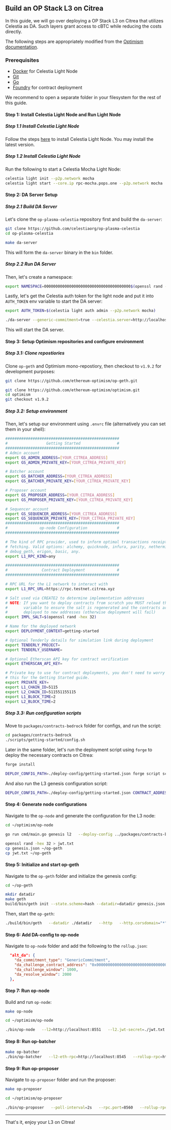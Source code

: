 ## Build an OP Stack L3 on Citrea

In this guide, we will go over deploying a OP Stack L3 on Citrea that utilizes Celestia as DA. Such layers grant access to cBTC while reducing the costs directly.

The following steps are appropriately modified from the [Optimism documentation](https://docs.optimism.io/operators/chain-operators/tutorials/create-l2-rollup#deploy-the-l1-contracts).

### Prerequisites

- [Docker](https://docs.docker.com/engine/install/) for Celestia Light Node
- [Git](https://git-scm.com/)
- [Go](https://go.dev)
- [Foundry](https://getfoundry.sh/) for contract deployment

We recommend to open a separate folder in your filesystem for the rest of this guide.

#### Step 1: Install Celestia Light Node and Run Light Node

##### Step 1.1 Install Celestia Light Node
Follow the steps [here](https://docs.celestia.org/how-to-guides/celestia-node) to install Celestia Light Node. You may install the latest version.

##### Step 1.2 Install Celestia Light Node
Run the following to start a Celestia Mocha Light Node:

```bash
celestia light init --p2p.network mocha
celestia light start --core.ip rpc-mocha.pops.one --p2p.network mocha
```

#### Step 2: DA Server Setup

##### Step 2.1 Build DA Server
Let's clone the `op-plasma-celestia` repository first and build the `da-server`:

```bash
git clone https://github.com/celestiaorg/op-plasma-celestia
cd op-plasma-celestia

make da-server
```

This will form the `da-server` binary in the `bin` folder.

##### Step 2.2 Run DA Server
Then, let's create a namespace:

```bash
export NAMESPACE=00000000000000000000000000000000000000$(openssl rand -hex 10)
```

Lastly, let's get the Celestia auth token for the light node and put it into `AUTH_TOKEN` env variable to start the DA server:

```bash
export AUTH_TOKEN=$(celestia light auth admin --p2p.network mocha)

./da-server --generic-commitment=true --celestia.server=http://localhost:26658 --celestia.auth-token=$AUTH_TOKEN --celestia.namespace=$NAMESPACE --addr=127.0.0.1 --port=3100
```

This will start the DA server.

#### Step 3: Setup Optimism repositories and configure environment

##### Step 3.1: Clone repostiories
Clone `op-geth` and Optimism mono-repostiory, then checkout to `v1.9.2` for development purposes:

```bash
git clone https://github.com/ethereum-optimism/op-geth.git

git clone https://github.com/ethereum-optimism/optimism.git
cd optimism
git checkout v1.9.2
```

##### Step 3.2: Setup environment
Then, let's setup our environment using `.envrc` file (alternatively you can set them in your shell):

```bash
##################################################
#                 Getting Started                #
##################################################
# Admin account
export GS_ADMIN_ADDRESS=[YOUR_CITREA_ADDRESS]
export GS_ADMIN_PRIVATE_KEY=[YOUR_CITREA_PRIVATE_KEY]

# Batcher account
export GS_BATCHER_ADDRESS=[YOUR_CITREA_ADDRESS]
export GS_BATCHER_PRIVATE_KEY=[YOUR_CITREA_PRIVATE_KEY]

# Proposer account
export GS_PROPOSER_ADDRESS=[YOUR_CITREA_ADDRESS]
export GS_PROPOSER_PRIVATE_KEY=[YOUR_CITREA_PRIVATE_KEY]

# Sequencer account
export GS_SEQUENCER_ADDRESS=[YOUR_CITREA_ADDRESS]
export GS_SEQUENCER_PRIVATE_KEY=[YOUR_CITREA_PRIVATE_KEY]
##################################################
#              op-node Configuration             #
##################################################

# The kind of RPC provider, used to inform optimal transactions receipts
# fetching. Valid options: alchemy, quicknode, infura, parity, nethermind,
# debug_geth, erigon, basic, any.
export L1_RPC_KIND=any

##################################################
#               Contract Deployment              #
##################################################

# RPC URL for the L1 network to interact with
export L1_RPC_URL=https://rpc.testnet.citrea.xyz

# Salt used via CREATE2 to determine implementation addresses
# NOTE: If you want to deploy contracts from scratch you MUST reload this
#       variable to ensure the salt is regenerated and the contracts are
#       deployed to new addresses (otherwise deployment will fail)
export IMPL_SALT=$(openssl rand -hex 32)

# Name for the deployed network
export DEPLOYMENT_CONTEXT=getting-started

# Optional Tenderly details for simulation link during deployment
export TENDERLY_PROJECT=
export TENDERLY_USERNAME=

# Optional Etherscan API key for contract verification
export ETHERSCAN_API_KEY=

# Private key to use for contract deployments, you don't need to worry about
# this for the Getting Started guide.
export PRIVATE_KEY=
export L1_CHAIN_ID=5115
export L2_CHAIN_ID=511551155115
export L1_BLOCK_TIME=2
export L2_BLOCK_TIME=2
```

##### Step 3.3: Run configuration scripts
Move to `packages/contracts-bedrock` folder for configs, and run the script:

```bash
cd packages/contracts-bedrock
./scripts/getting-started/config.sh
```

Later in the same folder, let's run the deployment script using `forge` to deploy the necessary contracts on Citrea:

```bash
forge install

DEPLOY_CONFIG_PATH=./deploy-config/getting-started.json forge script scripts/deploy/Deploy.s.sol:Deploy --private-key $GS_ADMIN_PRIVATE_KEY --broadcast --rpc-url $L1_RPC_URL
```

And also run the L3 genesis configuration script:

```bash
DEPLOY_CONFIG_PATH=./deploy-config/getting-started.json CONTRACT_ADDRESSES_PATH=./deployments/5115-deploy.json forge script scripts/L2Genesis.s.sol:L2Genesis --sig "runWithStateDump()"
```

#### Step 4: Generate node configurations

Navigate to the `op-node` and generate the configuration for the L3 node:

```bash
cd ~/optimism/op-node

go run cmd/main.go genesis l2   --deploy-config ../packages/contracts-bedrock/deploy-config/getting-started.json   --l1-deployments ../packages/contracts-bedrock/deployments/5115-deploy.json   --outfile.l2 genesis.json --l2-allocs ../packages/contracts-bedrock/state-dump-511551155115-fjord.json --outfile.rollup rollup.json   --l1-rpc $L1_RPC_URL

openssl rand -hex 32 > jwt.txt
cp genesis.json ~/op-geth
cp jwt.txt ~/op-geth
```

#### Step 5: Initialize and start op-geth

Navigate to the `op-geth` folder and initialize the genesis config:

```bash
cd ~/op-geth

mkdir datadir
make geth
build/bin/geth init --state.scheme=hash --datadir=datadir genesis.json
```

Then, start the `op-geth`:

```bash
./build/bin/geth   --datadir ./datadir   --http   --http.corsdomain="*"   --http.vhosts="*"   --http.addr=0.0.0.0   --http.api=web3,debug,eth,txpool,net,engine   --ws   --ws.addr=0.0.0.0   --ws.port=8546   --ws.origins="*"   --ws.api=debug,eth,txpool,net,engine   --syncmode=full   --gcmode=archive   --nodiscover   --maxpeers=0   --networkid=511551155115   --authrpc.vhosts="*"   --authrpc.addr=0.0.0.0   --authrpc.port=8551   --authrpc.jwtsecret=./jwt.txt   --rollup.disabletxpoolgossip=true
```

#### Step 6: Add DA-config to op-node

Navigate to `op-node` folder and add the following to the `rollup.json`:

```json
  "alt_da": {
    "da_commitment_type": "GenericCommitment",
    "da_challenge_contract_address": "0x0000000000000000000000000000000000000000",
    "da_challenge_window": 1000,
    "da_resolve_window": 2000
  },
```

#### Step 7: Run op-node

Build and run `op-node`:

```bash
make op-node

cd ~/optimism/op-node

./bin/op-node   --l2=http://localhost:8551   --l2.jwt-secret=./jwt.txt   --sequencer.enabled   --sequencer.l1-confs=5   --verifier.l1-confs=4   --rollup.config=./rollup.json   --rpc.addr=0.0.0.0   --p2p.disable   --rpc.enable-admin   --p2p.sequencer.key=$GS_SEQUENCER_PRIVATE_KEY   --l1=$L1_RPC_URL   --l1.rpckind=$L1_RPC_KIND --altda.enabled=true --altda.da-service=true --l1.beacon=$L1_RPC_URL --l1.beacon.ignore=true --altda.da-server=http://localhost:3100 --l1.trustrpc=true --l1.http-poll-interval=2s
```

#### Step 8: Run op-batcher

```bash
make op-batcher
./bin/op-batcher   --l2-eth-rpc=http://localhost:8545   --rollup-rpc=http://localhost:9545   --poll-interval=1s   --sub-safety-margin=6   --num-confirmations=1   --safe-abort-nonce-too-low-count=3   --resubmission-timeout=30s   --rpc.addr=0.0.0.0   --rpc.port=8548   --rpc.enable-admin   --max-channel-duration=25   --l1-eth-rpc=$L1_RPC_URL   --private-key=$GS_BATCHER_PRIVATE_KEY --altda.enabled=true --altda.da-service=true --altda.da-server=http://localhost:3100
```

#### Step 9: Run op-proposer

Navigate to `op-proposer` folder and run the proposer:

```bash
make op-proposer

cd ~/optimism/op-proposer

./bin/op-proposer   --poll-interval=2s   --rpc.port=8560   --rollup-rpc=http://localhost:9545   --l2oo-address=$(cat ../packages/contracts-bedrock/deployments/5115-deploy.json | jq -r .L2OutputOracleProxy) --private-key=$GS_PROPOSER_PRIVATE_KEY   --l1-eth-rpc=$L1_RPC_URL
```

-----

That's it, enjoy your L3 on Citrea!